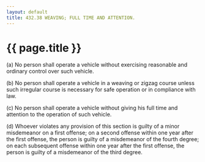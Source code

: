 ```yaml
---
layout: default 
title: 432.38 WEAVING; FULL TIME AND ATTENTION.
---
```


{{ page.title }}
================

​(a) No person shall operate a vehicle without exercising reasonable and
ordinary control over such vehicle.

​(b) No person shall operate a vehicle in a weaving or zigzag course
unless such irregular course is necessary for safe operation or in
compliance with law.

​(c) No person shall operate a vehicle without giving his full time and
attention to the operation of such vehicle.

​(d) Whoever violates any provision of this section is guilty of a minor
misdemeanor on a first offense; on a second offense within one year
after the first offense, the person is guilty of a misdemeanor of the
fourth degree; on each subsequent offense within one year after the
first offense, the person is guilty of a misdemeanor of the third
degree.
